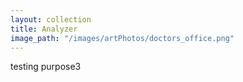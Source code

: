 ```yaml
---
layout: collection
title: Analyzer
image_path: "/images/artPhotos/doctors_office.png"
---
```



testing purpose3
